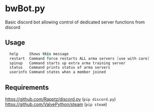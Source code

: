 bwBot.py
==========

Basic discord bot allowing control of dedicated server functions from discord 

## Usage
```c++
  help     Shows this message
  restart  Command force restarts ALL arma servers [use with care]
  spinup   Command starts up extra arma training server
  status   Command prints status of arma servers
  userinfo Command states when a member joined
```

## Requirements
https://github.com/Rapptz/discord.py (`pip discord.py`)
https://github.com/ValvePython/steam (`pip steam`)
